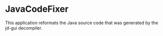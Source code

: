 # JavaCodeFixer
This application reformats the Java source code that was generated by the jd-gui decompiler.
